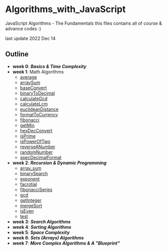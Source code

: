 # Algorithms_with_JavaScript
JavaScript Algorithms - The Fundamentals
this files contains all of course & advance codes :)

last update 2022 Dec 14

## Outline
- **week 0**: ***Basics & Time Complexity***
- **week 1**: Math Algorithms
  - [average](Week1/average.js)
  - [arraySum](Week1/arraySum.js)
  - [baseConvert](Week1/baseConvert.js)
  - [binaryToDecimal](Week1/binaryToDecimal.js)
  - [calculateGcd](Week1/calculateGcd.js)
  - [calculateLcm](Week1/calculateLcm.js)
  - [euclideanDistance](Week1/euclideanDistance.js)
  - [formatToCurrency](Week1/formatToCurrency.js)
  - [fibonacci](Week1/fibonacci.js)
  - [getMin](Week1/getMin.js)
  - [hexDecConvert](Week1/hexDecConvert.js)
  - [isPrime](Week1/isPrime.js)
  - [isPowerOfTwo](Week1/isPowerOfTwo.js)
  - [reverseANumber](Week1/reverseANumber.js)
  - [randomNumber](Week1/randomNumber.js)
  - [specDecimalFormat](Week1/specDecimalFormat.js)
- **week 2**: ***Recursion & Dynamic Programming***
  - [array_sum](Week1/array_sum.js)
  - [binarySearch](Week1/binarySearch.js)
  - [exponent](Week1/exponent.js)
  - [facrotial](Week1/facrotial.js)
  - [fibonacciSeries](Week1/fibonacciSeries.js)
  - [gcd](Week1/gcd.js)
  - [getInteger](Week1/getInteger.js)
  - [mergeSort](Week1/mergeSort.js)
  - [isEven](Week1/isEven.js)
  - [test](Week1/test.js)
- **week 3**: ***Search Algorithms***
- **week 4**: ***Sorting Algorithms***
- **week 5**: ***Space Complexity***
- **week 6**: ***Sets (Arrays) Algorithms***
- **week 7**: ***More Complex Algorithms & A "Blueprint"***
